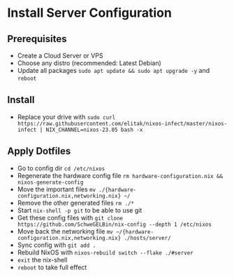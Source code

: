 # Install Server Configuration

## Prerequisites
- Create a Cloud Server or VPS
- Choose any distro (recommended: Latest Debian)
- Update all packages `sudo apt update && sudo apt upgrade -y` and `reboot`

## Install
- Replace your drive with `sudo curl https://raw.githubusercontent.com/elitak/nixos-infect/master/nixos-infect | NIX_CHANNEL=nixos-23.05 bash -x`

## Apply Dotfiles
- Go to config dir `cd /etc/nixos`
- Regenerate the hardware config file `rm hardware-configuration.nix && nixos-generate-config`
- Move the important files `mv ./{hardware-configuration.nix,networking.nix} ~/`
- Remove the other generated files `rm ./*`
- Start `nix-shell -p git` to be able to use git
- Get these config files with `git clone https://github.com/SchweGELBin/nix-config --depth 1 /etc/nixos`
- Move back the networking file `mv ~/{hardware-configuration.nix,networking.nix} ./hosts/server/`
- Sync config with `git add .`
- Rebuild NixOS with `nixos-rebuild switch --flake ./#server`
- `exit` the nix-shell
- `reboot` to take full effect

